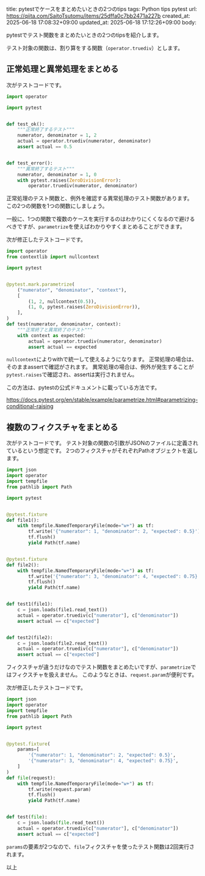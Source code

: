 title: pytestでケースをまとめたいときの2つのtips
tags: Python tips pytest
url: https://qiita.com/SaitoTsutomu/items/25dffa0c7bb2471a227b
created_at: 2025-06-18 17:08:32+09:00
updated_at: 2025-06-18 17:12:26+09:00
body:

pytestでテスト関数をまとめたいときの2つのtipsを紹介します。

テスト対象の関数は、割り算をする関数（`operator.truediv`）とします。

## 正常処理と異常処理をまとめる

次がテストコードです。

```python:test1_before.py
import operator

import pytest


def test_ok():
    """正常終了するテスト"""
    numerator, denominator = 1, 2
    actual = operator.truediv(numerator, denominator)
    assert actual == 0.5


def test_error():
    """異常終了するテスト"""
    numerator, denominator = 1, 0
    with pytest.raises(ZeroDivisionError):
        operator.truediv(numerator, denominator)
```

正常処理のテスト関数と、例外を確認する異常処理のテスト関数があります。
この2つの関数を1つの関数にしましょう。

一般に、1つの関数で複数のケースを実行するのはわかりにくくなるので避けるべきですが、`parametrize`を使えばわかりやすくまとめることができます。

次が修正したテストコードです。

```python:test1_after.py
import operator
from contextlib import nullcontext

import pytest


@pytest.mark.parametrize(
    ("numerator", "denominator", "context"),
    [
        (1, 2, nullcontext(0.5)),
        (1, 0, pytest.raises(ZeroDivisionError)),
    ],
)
def test(numerator, denominator, context):
    """正常終了と異常終了のテスト"""
    with context as expected:
        actual = operator.truediv(numerator, denominator)
        assert actual == expected
```

`nullcontext`によりwithで統一して使えるようになります。
正常処理の場合は、そのままassertで確認がされます。
異常処理の場合は、例外が発生することが`pytest.raises`で確認され、assertは実行されません。

この方法は、pytestの公式ドキュメントに載っている方法です。

https://docs.pytest.org/en/stable/example/parametrize.html#parametrizing-conditional-raising

## 複数のフィクスチャをまとめる

次がテストコードです。
テスト対象の関数の引数がJSONのファイルに定義されているという想定です。
2つのフィクスチャがそれぞれPathオブジェクトを返します。

```python:test2_before.py
import json
import operator
import tempfile
from pathlib import Path

import pytest


@pytest.fixture
def file1():
    with tempfile.NamedTemporaryFile(mode="w+") as tf:
        tf.write('{"numerator": 1, "denominator": 2, "expected": 0.5}')
        tf.flush()
        yield Path(tf.name)


@pytest.fixture
def file2():
    with tempfile.NamedTemporaryFile(mode="w+") as tf:
        tf.write('{"numerator": 3, "denominator": 4, "expected": 0.75}')
        tf.flush()
        yield Path(tf.name)


def test1(file1):
    c = json.loads(file1.read_text())
    actual = operator.truediv(c["numerator"], c["denominator"])
    assert actual == c["expected"]


def test2(file2):
    c = json.loads(file2.read_text())
    actual = operator.truediv(c["numerator"], c["denominator"])
    assert actual == c["expected"]

```

フィクスチャが違うだけなのでテスト関数をまとめたいですが、`parametrize`ではフィクスチャを扱えません。
このようなときは、`request.param`が便利です。

次が修正したテストコードです。

```python:test2_after.py
import json
import operator
import tempfile
from pathlib import Path

import pytest


@pytest.fixture(
    params=[
        '{"numerator": 1, "denominator": 2, "expected": 0.5}',
        '{"numerator": 3, "denominator": 4, "expected": 0.75}',
    ]
)
def file(request):
    with tempfile.NamedTemporaryFile(mode="w+") as tf:
        tf.write(request.param)
        tf.flush()
        yield Path(tf.name)


def test(file):
    c = json.loads(file.read_text())
    actual = operator.truediv(c["numerator"], c["denominator"])
    assert actual == c["expected"]
```

`params`の要素が2つなので、`file`フィクスチャを使ったテスト関数は2回実行されます。

以上


